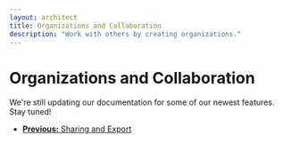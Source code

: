 ```yaml
---
layout: architect
title: Organizations and Collaboration
description: "Work with others by creating organizations."
---
```


# Organizations and Collaboration

<p class='lead'>We're still updating our documentation for some of our newest features. Stay tuned!</p>
<!--<p class='lead'>Organizations allow you to work on the same projects with multiple users. It's the best way to collaborate on Divshot!</p>-->

<ul class="pager">
  <li><a href="/architect/guides/source"><b>Previous:</b> Sharing and Export</a></li>
</ul>